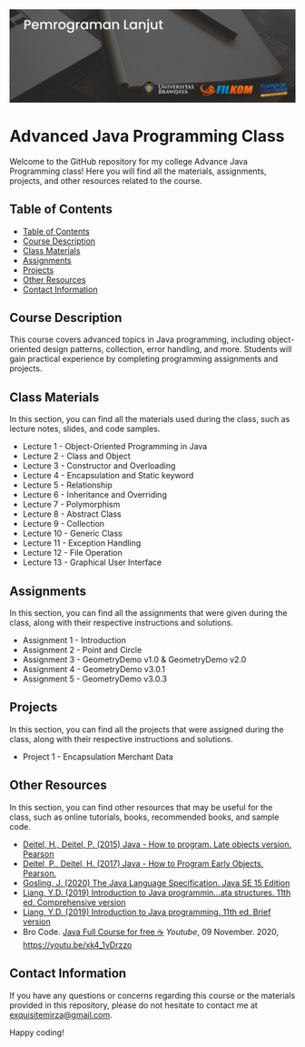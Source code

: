 <img src="https://raw.githubusercontent.com/MirzaHilmi/Advance-Java-Programing/master/header-image.png" alt="banner that says Pemrograman Lanjut Class">

# Advanced Java Programming Class

Welcome to the GitHub repository for my college Advance Java Programming class! Here you will find all the materials, assignments, projects, and other resources related to the course.

## Table of Contents

- [Table of Contents](#table-of-contents)
- [Course Description](#course-description)
- [Class Materials](#class-materials)
- [Assignments](#assignments)
- [Projects](#projects)
- [Other Resources](#other-resources)
- [Contact Information](#contact-information)

## Course Description

This course covers advanced topics in Java programming, including object-oriented design patterns, collection, error handling, and more. Students will gain practical experience by completing programming assignments and projects.

## Class Materials 

In this section, you can find all the materials used during the class, such as lecture notes, slides, and code samples.

* Lecture 1  - Object-Oriented Programming in Java
* Lecture 2  - Class and Object
* Lecture 3  - Constructor and Overloading
* Lecture 4  - Encapsulation and Static keyword
* Lecture 5  - Relationship
* Lecture 6  - Inheritance and Overriding
* Lecture 7  - Polymorphism
* Lecture 8  - Abstract Class
* Lecture 9  - Collection
* Lecture 10 - Generic Class
* Lecture 11 - Exception Handling
* Lecture 12 - File Operation
* Lecture 13 - Graphical User Interface

## Assignments

In this section, you can find all the assignments that were given during the class, along with their respective instructions and solutions.

* Assignment 1 - Introduction
* Assignment 2 - Point and Circle
* Assignment 3 - GeometryDemo v1.0 & GeometryDemo v2.0
* Assignment 4 - GeometryDemo v3.0.1
* Assignment 5 - GeometryDemo v3.0.3

## Projects

In this section, you can find all the projects that were assigned during the class, along with their respective instructions and solutions.

* Project 1 - Encapsulation Merchant Data

## Other Resources

In this section, you can find other resources that may be useful for the class, such as online tutorials, books, recommended books, and sample code.

* [Deitel, H., Deitel, P. (2015) Java - How to program. Late objects version. Pearson][book-1]
* [Deitel, P., Deitel, H. (2017) Java - How to Program Early Objects. Pearson.][book-2]
* [Gosling, J. (2020) The Java Language Specification. Java SE 15 Edition][book-3]
* [Liang, Y.D. (2019) Introduction to Java programmin…ata structures. 11th ed. Comprehensive version][book-4]
* [Liang, Y.D. (2019) Introduction to Java programming. 11th ed. Brief version][book-5]
* Bro Code. [Java Full Course for free ☕][yt-link-1] *Youtube*, 09 November. 2020, https://youtu.be/xk4_1vDrzzo

## Contact Information

If you have any questions or concerns regarding this course or the materials provided in this repository, please do not hesitate to contact me at [exquisitemirza@gmail.com][email-me].

Happy coding!

[email-me]: mailto:exquisitemirza@gmail.com
[book-1]: https://www.amazon.com/Java-Program-Late-Objects-11th/dp/0134791401
[book-2]: https://www.amazon.com/Java-Program-Early-Objects-Deitel/dp/0134743350
[book-3]: https://docs.oracle.com/javase/specs/jls/se15/jls15.pdf
[book-4]: https://www.amazon.com/Introduction-Programming-Structures-Comprehensive-Version/dp/0134670949
[book-5]: https://www.amazon.com/Introduction-Java-Programming-Brief-Version/dp/0134611039
[yt-link-1]: https://youtu.be/xk4_1vDrzzo
